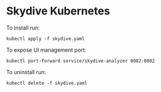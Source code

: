 # Skydive Kubernetes

To install run:

```
kubectl apply -f skydive.yaml
```

To expose UI management port:

```
kubectl port-forward service/skydive-analyzer 8082:8082
```

To uninstall run:

```
kubectl delete -f skydive.yaml
```
